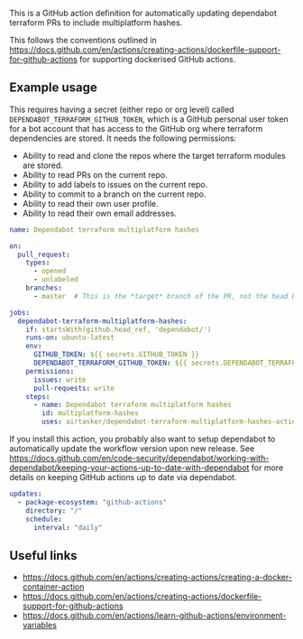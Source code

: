 This is a GitHub action definition for automatically updating dependabot terraform PRs to include multiplatform hashes.

This follows the conventions outlined in https://docs.github.com/en/actions/creating-actions/dockerfile-support-for-github-actions for supporting dockerised GitHub actions.

## Example usage

This requires having a secret (either repo or org level) called `DEPENDABOT_TERRAFORM_GITHUB_TOKEN`, which is a GitHub personal user token for a bot account that has access to the GitHub org where terraform dependencies are stored. It needs the following permissions:
* Ability to read and clone the repos where the target terraform modules are stored.
* Ability to read PRs on the current repo.
* Ability to add labels to issues on the current repo.
* Ability to commit to a branch on the current repo.
* Ability to read their own user profile.
* Ability to read their own email addresses.

```yaml
name: Dependabot terraform multiplatform hashes

on:
  pull_request:
    types:
      - opened
      - unlabeled
    branches:
      - master  # This is the *target* branch of the PR, not the head branch.

jobs:
  dependabot-terraform-multiplatform-hashes:
    if: startsWith(github.head_ref, 'dependabot/')
    runs-on: ubuntu-latest
    env:
      GITHUB_TOKEN: ${{ secrets.GITHUB_TOKEN }}
      DEPENDABOT_TERRAFORM_GITHUB_TOKEN: ${{ secrets.DEPENDABOT_TERRAFORM_GITHUB_TOKEN }}
    permissions:
      issues: write
      pull-requests: write
    steps:
      - name: Dependabot terraform multiplatform hashes
        id: multiplatform-hashes
        uses: airtasker/dependabot-terraform-multiplatform-hashes-action@v202206012
```

If you install this action, you probably also want to setup dependabot to automatically update the workflow version upon new release.
See https://docs.github.com/en/code-security/dependabot/working-with-dependabot/keeping-your-actions-up-to-date-with-dependabot for more details on keeping GitHub actions up to date via dependabot.

```yaml
updates:
  - package-ecosystem: "github-actions"
    directory: "/"
    schedule:
      interval: "daily"
```

## Useful links

* https://docs.github.com/en/actions/creating-actions/creating-a-docker-container-action
* https://docs.github.com/en/actions/creating-actions/dockerfile-support-for-github-actions
* https://docs.github.com/en/actions/learn-github-actions/environment-variables
